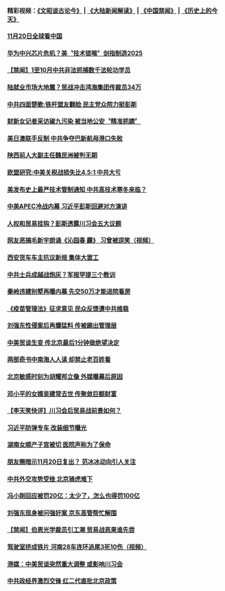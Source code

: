 #### 精彩视频：[《文昭谈古论今》](https://github.com/gfw-breaker/wenzhao/blob/master/README.md?t=11210031) | [《大陆新闻解读》](https://github.com/gfw-breaker/ntdtv-comedy/blob/master/README.md?t=11210031) | [《中国禁闻》](https://github.com/gfw-breaker/ntdtv-news/blob/master/README.md?t=11210031) | [《历史上的今天》](https://github.com/gfw-breaker/today-in-history/blob/master/README.md?t=11210031) 

#### [11月20日全球看中国](../pages/news204/a1400133.md?t=11210031) 

#### [华为中兴芯片危机？美〝技术锁喉〞剑指制造2025](../pages/news204/a1400134.md?t=11210031) 

#### [【禁闻】1至10月中共非法抓捕数千法轮功学员](../pages/news204/a1400131.md?t=11210031) 

#### [陆就业市场大地震？贸战冲击鸿海集团传裁员34万](../pages/news204/a1400122.md?t=11210031) 

#### [中共四面楚歌:铁杆盟友翻脸 民主党众院力挺彭斯](../pages/news204/a1400121.md?t=11210031) 

#### [财新女记者采访碳九污染 被当地公安〝精准抓嫖〞](../pages/news204/a1400112.md?t=11210031) 

#### [美日澳联手反制 中共争夺巴新航母港口失败](../pages/news204/a1400111.md?t=11210031) 

#### [陕西前人大副主任魏民洲被判无期](../pages/news204/a1400105.md?t=11210031) 

#### [欧盟研究:中美关税战损失比4.5:1 中共大亏](../pages/news204/a1400104.md?t=11210031) 

#### [美发布史上最严技术管制通知 中共高技术寒冬来临？](../pages/news204/a1399974.md?t=11210031) 

#### [中美APEC冷战内幕 习近平彭斯回避对方演讲](../pages/news204/a1400101.md?t=11210031) 

#### [人权和贸易挂钩？彭斯透露川习会五大议题](../pages/news204/a1400022.md?t=11210031) 

#### [网友恶搞毛新宇朗诵《沁园春 霾》 习曾被逗笑（视频）](../pages/news204/a1399930.md?t=11210031) 


#### [西安货车车主抗议新规  集体大罢工](../pages/news204/a1400088.md?t=11210031) 

#### [中共士兵成越战炮灰？军报罕提三个教训](../pages/news204/a1400072.md?t=11210031) 

#### [秦岭违建别墅再曝内幕  先交50万才能进院看房](../pages/news204/a1400079.md?t=11210031) 

#### [《疫苗管理法》征求意见 民众反馈遭中共维稳](../pages/news204/a1400083.md?t=11210031) 

#### [刘强东性侵案后再爆猛料 传被踢出管理层](../pages/news204/a1400061.md?t=11210031) 

#### [中美贸谈生变 传北京最后1分钟做绝望决定](../pages/news204/a1400036.md?t=11210031) 

#### [两部奇书中南海人人读  却禁止老百姓看](../pages/news204/a1399919.md?t=11210031) 

#### [北京敏感时刻为胡耀邦立像 外媒曝幕后原因](../pages/news204/a1400065.md?t=11210031) 

#### [邓小平的女婿吴建常去世 传聚敛巨额财富](../pages/news204/a1400064.md?t=11210031) 

#### [【李天笑快评】川习会后贸易战前景如何？](../pages/news204/a1400006.md?t=11210031) 

#### [习近平防弹专车 改装细节曝光](../pages/news204/a1400021.md?t=11210031) 

#### [湖南女顺产子宫被切 医院声称为了保命](../pages/news204/a1400026.md?t=11210031) 

#### [朋友圈暗示11月20日复出？ 范冰冰动向引人关注](../pages/news204/a1400016.md?t=11210031) 

#### [中共外交攻势受挫 北京骑虎难下](../pages/news204/a1399964.md?t=11210031) 

#### [冯小刚回应被罚20亿：太少了，怎么也得罚100亿](../pages/news204/a1400013.md?t=11210031) 

#### [刘强东现身被问强奸案 京东高管帮忙解围](../pages/news204/a1400010.md?t=11210031) 

#### [【禁闻】伯恩光学裁员引工潮 贸易战恶果谁先尝](../pages/news204/a1399984.md?t=11210031) 

#### [驾驶室挤成铁片 河南28车连环追尾3死10伤（视频）](../pages/news204/a1399962.md?t=11210031) 


#### [港媒：中美贸谈突然重大调整 或影响川习会](../pages/news204/a1399884.md?t=11210031) 

#### [中共政经界激烈交锋 红二代直批北京政策](../pages/news204/a1399852.md?t=11210031) 

